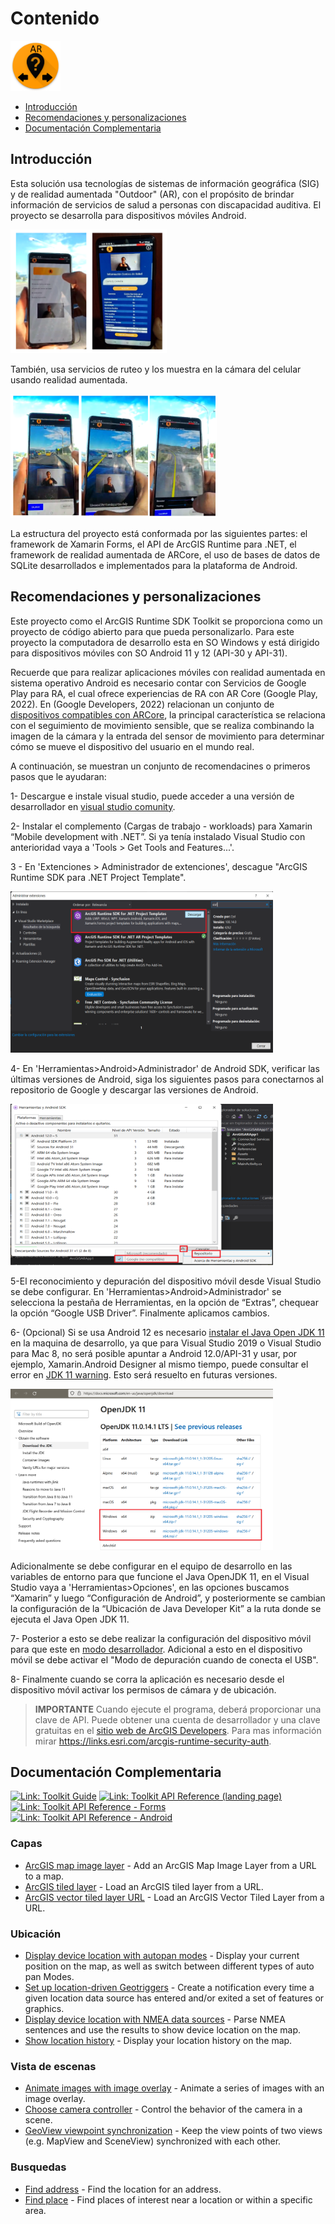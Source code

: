 # Contenido

<img src="ImgReadme/IconSaludSigArLSC.png" width="80" height="80">

- [Introducción](#introducción)
- [Recomendaciones y personalizaciones](#recomendaciones-y-personalizaciones)
- [Documentación Complementaria](#documentación-complementaria)


## Introducción

Esta solución usa tecnologías de sistemas de información geográfica (SIG) y de realidad aumentada "Outdoor" (AR), con el propósito de brindar información de servicios de salud a personas con discapacidad auditiva. El proyecto se desarrolla para dispositivos móviles Android.

<img src="ImgReadme/MenuAplicacionSaludSigArLSC.png" width="250" height="198">

También, usa servicios de ruteo y los muestra en la cámara del celular usando realidad aumentada.

<img src="ImgReadme/RutasRealidaAumentadaSaludSigArLSC.png" width="330" height="198">

La estructura del proyecto está conformada por las siguientes partes: el framework de Xamarin Forms, el API de ArcGIS Runtime para .NET, el framework de realidad aumentada de ARCore, el uso de bases de datos de SQLite desarrollados e implementados para la plataforma de Android.

## Recomendaciones y personalizaciones

Este proyecto como el ArcGIS Runtime SDK Toolkit se proporciona como un proyecto de código abierto para que pueda personalizarlo. Para este proyecto la computadora de desarrollo esta en SO Windows y está dirigido para dispositivos móviles con SO Android 11 y 12 (API-30 y API-31).

Recuerde que para realizar aplicaciones móviles con realidad aumentada en sistema operativo Android es necesario contar con Servicios de Google Play para RA, el cual ofrece experiencias de RA con AR Core (Google Play, 2022). En (Google Developers, 2022) relacionan un conjunto de [dispositivos compatibles con ARCore](https://developers.google.com/ar/develop/geospatial#unidad-fundaci%C3%B3n-ar), la principal característica se relaciona con el seguimiento de movimiento sensible, que se realiza combinando la imagen de la cámara y la entrada del sensor de movimiento para determinar cómo se mueve el dispositivo del usuario en el mundo real. 

A continuación, se muestran un conjunto de recomendacines o primeros pasos que le ayudaran:

1- Descargue e instale visual studio, puede acceder a una versión de desarrollador en [visual studio comunity](https://visualstudio.microsoft.com/es/vs/community/).

2- Instalar el complemento (Cargas de trabajo - workloads) para Xamarin “Mobile development with .NET”. Si ya tenía instalado Visual Studio con anterioridad vaya a 'Tools > Get Tools and Features...'.

3 - En 'Extenciones > Administrador de extenciones', descague "ArcGIS Runtime SDK para .NET Project Template".

<img src="ImgReadme/ExtencionArcGISRuntimeSaludSigArLSC.png" width="420" height="258">

4- En 'Herramientas>Android>Administrador' de Android SDK, verificar las últimas versiones de Android, siga los siguientes pasos para conectarnos al repositorio de Google y descargar las versiones de Android.

<img src="ImgReadme/InstalarRecientesVersionesAndroidSaludSigAsLSC.png" width="420" height="258">

5-El reconocimiento y depuración del dispositivo móvil desde Visual Studio se debe configurar. En 'Herramientas>Android>Administrador' se selecciona la pestaña de Herramientas, en la opción de “Extras”, chequear la opción “Google USB Driver”. Finalmente aplicamos cambios.

6- (Opcional) Si se usa Android 12 es necesario [instalar el Java Open JDK 11](https://docs.microsoft.com/en-us/java/openjdk/download) en la maquina de desarrollo, ya que para Visual Studio 2019 o Visual Studio para Mac 8, no será posible apuntar a Android 12.0/API-31 y usar, por ejemplo, Xamarin.Android Designer al mismo tiempo, puede consultar el error en [JDK 11 warning](https://github.com/xamarin/xamarin-android/wiki/JDK-11-Warning). Esto será resuelto en futuras versiones.

<img src="ImgReadme/InstalarInstlarOpenJDK11SaludSigAsLSC.png" width="420" height="258">

Adicionalmente se debe configurar en el equipo de desarrollo en las variables de entorno para que funcione el Java OpenJDK 11, en el Visual Studio vaya a 'Herramientas>Opciones', en las opciones buscamos “Xamarin” y luego “Configuración de Android”, y posteriormente se cambian la configuración de la “Ubicación de Java Developer Kit” a la ruta donde se ejecuta el Java Open JDK 11.

7- Posterior a esto se debe realizar la configuración del dispositivo móvil para que este en [modo desarrollador](https://www.xatakandroid.com/tutoriales/como-activar-opciones-desarrollador-android-sirve). Adicional a esto en el dispositivo móvil se debe activar el "Modo de depuración cuando de conecta el USB".

8- Finalmente cuando se corra la aplicación es necesario desde el dispositivo móvil activar los permisos de cámara y de ubicación.

> **IMPORTANTE** Cuando ejecute el programa, deberá proporcionar una clave de API. Puede obtener una cuenta de desarrollador y una clave gratuitas en el [sitio web de ArcGIS Developers](developers.arcgis.com). Para mas información mirar https://links.esri.com/arcgis-runtime-security-auth.

## Documentación Complementaria

[![Link: Toolkit Guide](https://img.shields.io/badge/%F0%9F%93%84-Toolkit%20Guide-633b9b?style=flat-square)](https://esri.github.io/arcgis-toolkit-dotnet/controls.html)
[![Link: Toolkit API Reference (landing page)](https://img.shields.io/badge/Toolkit%20API%20Reference:-fff?style=flat-square)](https://esri.github.io/arcgis-toolkit-dotnet/api/index.html)
[![Link: Toolkit API Reference - Forms](https://img.shields.io/badge/Xamarin.Forms-3498db?style=flat-square&labelColor=gray&logo=Xamarin)](https://esri.github.io/arcgis-toolkit-dotnet/api/netstd/index.html)
[![Link: Toolkit API Reference - Android](https://img.shields.io/badge/Xamarin.Android-3ddc84?style=flat-square&labelColor=gray&logo=android)](https://esri.github.io/arcgis-toolkit-dotnet/api/android/index.html)



### Capas

* [ArcGIS map image layer](Shared/Samples/Layers/ArcGISMapImageLayerUrl/readme.md) - Add an ArcGIS Map Image Layer from a URL to a map.
* [ArcGIS tiled layer](Shared/Samples/Layers/ArcGISTiledLayerUrl/readme.md) - Load an ArcGIS tiled layer from a URL.
* [ArcGIS vector tiled layer URL](Shared/Samples/Layers/ArcGISVectorTiledLayerUrl/readme.md) - Load an ArcGIS Vector Tiled Layer from a URL.


### Ubicación

* [Display device location with autopan modes](Shared/Samples/Location/DisplayDeviceLocation/readme.md) - Display your current position on the map, as well as switch between different types of auto pan Modes.
* [Set up location-driven Geotriggers](Shared/Samples/Location/LocationDrivenGeotriggers/readme.md) - Create a notification every time a given location data source has entered and/or exited a set of features or graphics.
* [Display device location with NMEA data sources](Shared/Samples/Location/LocationWithNMEA/readme.md) - Parse NMEA sentences and use the results to show device location on the map.
* [Show location history](Shared/Samples/Location/ShowLocationHistory/readme.md) - Display your location history on the map.

### Vista de escenas

* [Animate images with image overlay](Shared/Samples/SceneView/AnimateImageOverlay/readme.md) - Animate a series of images with an image overlay.
* [Choose camera controller](Shared/Samples/SceneView/ChooseCameraController/readme.md) - Control the behavior of the camera in a scene.
* [GeoView viewpoint synchronization](Shared/Samples/SceneView/GeoViewSync/readme.md) - Keep the view points of two views (e.g. MapView and SceneView) synchronized with each other.

### Busquedas

* [Find address](Shared/Samples/Search/FindAddress/readme.md) - Find the location for an address.
* [Find place](Shared/Samples/Search/FindPlace/readme.md) - Find places of interest near a location or within a specific area.




